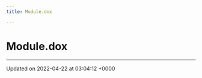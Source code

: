 ```yaml
---
title: Module.dox

---
```


# Module.dox








-------------------------------

Updated on 2022-04-22 at 03:04:12 +0000
